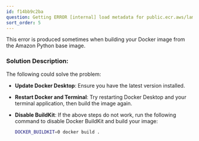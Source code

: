 ```yaml
---
id: f14bb9c2ba
question: Getting ERROR [internal] load metadata for public.ecr.aws/lambda/python:3.8
sort_order: 5
---
```


This error is produced sometimes when building your Docker image from the Amazon Python base image.

### Solution Description:

The following could solve the problem:

- **Update Docker Desktop**: Ensure you have the latest version installed.
- **Restart Docker and Terminal**: Try restarting Docker Desktop and your terminal application, then build the image again.
- **Disable BuildKit**: If the above steps do not work, run the following command to disable Docker BuildKit and build your image:
  
  ```bash
  DOCKER_BUILDKIT=0 docker build .
  ```